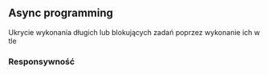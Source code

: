 ## Async programming

Ukrycie wykonania długich lub blokujących zadań poprzez wykonanie ich w tle

### Responsywność